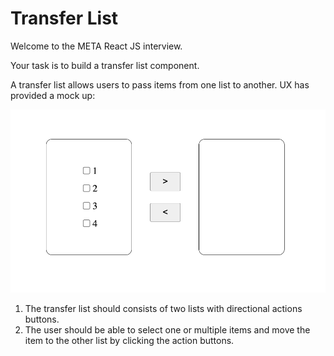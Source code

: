 # Transfer List

Welcome to the META React JS interview.

Your task is to build a transfer list component.

A transfer list allows users to pass items from one list to another.
UX has provided a mock up:

![mockup](transfer-list-ux.png)

1. The transfer list should consists of two lists with directional actions buttons.
2. The user should be able to select one or multiple items and move the item to the other list by clicking the action buttons.
